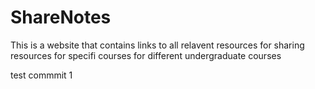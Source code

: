 # ShareNotes

This is a website that contains links to all relavent resources for sharing resources for specifi courses for different undergraduate courses

test commmit 1
